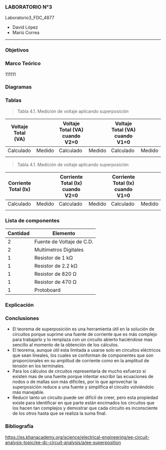
### LABORATORIO N°3

Laboratorio3_FDC_4877

- David López	
- Mariú Correa	
------------

### Objetivos 


### Marco Teórico

111111

### Diagramas


### Tablas

> Tabla 4.1. Medición de voltaje aplicando superposición 

| Voltaje Total (VA)  |    |   Voltaje Total (VA) cuando V2=0  |   |    Voltaje Total (VA) cuando V1=0  |   |
| ------------ | ------------ | ------------ | ------------ | ------------ | ------------ |	
| Calculado| Medido | Calculado| Medido | Calculado| Medido |	
|               |             |     |      |     |    |	


> Tabla 4.1. Medición de voltaje aplicando superposición 

|  Corriente Total (Ix)  |    |   Corriente Total (Ix) cuando V2=0  |   |    Corriente Total (Ix) cuando V1=0  |   |
| ------------ | ------------ | ------------ | ------------ | ------------ | ------------ |	
| Calculado| Medido | Calculado| Medido | Calculado| Medido |	
|               |             |     |      |     |    |	


### Lista de componentes


| Cantidad | Elemento | 
| ------------ | ------------ | 
|       2        | Fuente de Voltaje de C.D.  |    
|       2         |  Multímetros Digitales |
 |       1         |  Resistor de 1 kΩ |
|       1        |  Resistor de 2.2 kΩ |
|       1         |  Resistor de 820 Ω |
|       1         |  Resistor de 470 Ω |
|       1         |  Protoboard |


### Explicación


### Conclusiones

- El teorema de superposición es una herramienta útil en la solución de circuitos porque suprime una fuente de corriente que es más complejo para trabajarlo y lo remplaza con un circuito abierto haciéndose mas sencillo al momento de la obtención de los cálculos.
- El teorema, aunque útil esta limitada a usarse solo en circuitos eléctricos que sean lineales, los cuales se conforman de componentes que son proporcionales en su amplitud de corriente como en la amplitud de tensión en los terminales.
- Para los cálculos de circuitos representaría de mucho esfuerzo si existen mas de una fuente porque intentar escribir las ecuaciones de nodos o de mallas son más difíciles, por lo que aprovechar la superposición reduce a una fuente y simplifica el circuito volviéndolo más manejable. 
- Reducir tanto un circuito puede ser difícil de creer, pero esta propiedad existe para identificar en que parte están encimados los circuitos que los hacen tan complejos y demostrar que cada circuito es inconsciente de los otros hasta que se realiza la suma final.


### Bibliografía

https://es.khanacademy.org/science/electrical-engineering/ee-circuit-analysis-topic/ee-dc-circuit-analysis/a/ee-superposition

